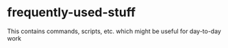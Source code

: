 # frequently-used-stuff
This contains commands, scripts, etc. which might be useful for day-to-day work
